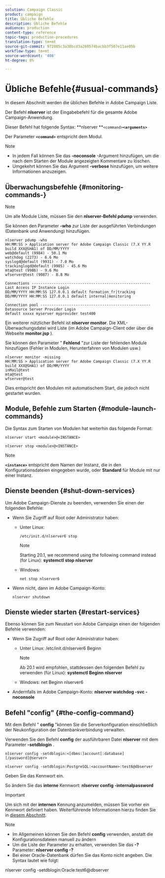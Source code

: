 ```yaml
---
solution: Campaign Classic
product: campaign
title: Übliche Befehle
description: Übliche Befehle
audience: production
content-type: reference
topic-tags: production-procedures
translation-type: tm+mt
source-git-commit: 972885c3a38bcd3a260574bacbb3f507e11ae05b
workflow-type: tm+mt
source-wordcount: '408'
ht-degree: 8%

---
```



# Übliche Befehle{#usual-commands}

In diesem Abschnitt werden die üblichen Befehle in Adobe Campaign Liste.

Der Befehl **nlserver** ist der Eingabebefehl für die gesamte Adobe Campaign-Anwendung.

Dieser Befehl hat folgende Syntax: **nlserver **`<command>`****`<arguments>`****

Der Parameter **`<command>`** entspricht dem Modul.

>[!NOTE]
>
>* In jedem Fall können Sie das **-noconsole** -Argument hinzufügen, um die nach dem Starten der Module angezeigten Kommentare zu löschen.
>* Umgekehrt können Sie das Argument **-verbose** hinzufügen, um weitere Informationen anzuzeigen.

>



## Überwachungsbefehle {#monitoring-commands-}

>[!NOTE]
>
>Um alle Module Liste, müssen Sie den **nlserver-Befehl pdump** verwenden.

Sie können den Parameter **-who** zur Liste der ausgeführten Verbindungen (Datenbank und Anwendung) hinzufügen.

```
nlserver pdump -who
HH:MM:SS > Application server for Adobe Campaign Classic (7.X YY.R build XXX@SHA1) of DD/MM/YYYY
web@default (9984) - 50.1 Mo
watchdog (2273) - 6.6 Mo
syslogd@default (9931) - 7.0 Mo
trackinglogd@default (9985) - 45.6 Mo
mta@test (9986) - 9.6 Mo
wfserver@test (9987) - 8.8 Mo

Connections ------------------------------------------------------
Last Access IP Instance Login 
DD/MM/YYYY HH:MM:SS 127.0.0.1 default formation_fr|tracking
DD/MM/YYYY HH:MM:SS 127.0.0.1 default internal|monitoring

Connection pool --------------------------------------------------
Datasource Server Provider Login 
default xxxxx myserver myprovider test400
```

Ein weiterer nützlicher Befehl ist **nlserver monitor**. Die XML-Überwachungsdatei wird Liste (im Adobe Campaign-Client oder über die Webseite **monitor.jsp** ).

Sie können den Parameter &quot; **Fehlend** &quot;zur Liste der fehlenden Module hinzufügen (Fehler in Modulen, Herunterfahren von Modulen usw.)

```
nlserver monitor -missing
HH:MM:SS > Application server for Adobe Campaign Classic (7.X YY.R build XXX@SHA1) of DD/MM/YYYY
inMail@test
mta@test
wfserver@test
```

Dies entspricht den Modulen mit automatischem Start, die jedoch nicht gestartet wurden.

## Module, Befehle zum Starten {#module-launch-commands}

Die Syntax zum Starten von Modulen hat weiterhin das folgende Format:

```
nlserver start <module>@<INSTANCE>
```

```
nlserver stop <module>@<INSTANCE>
```

>[!NOTE]
>
>**`<instance>`** entspricht dem Namen der Instanz, die in den Konfigurationsdateien eingegeben wurde, oder **Standard** für Module mit nur einer Instanz.

## Dienste beenden {#shut-down-services}

Um Adobe Campaign-Dienste zu beenden, verwenden Sie einen der folgenden Befehle:

* Wenn Sie Zugriff auf Root oder Administrator haben:

   * Unter Linux:

      ```
      /etc/init.d/nlserver6 stop
      ```

      >[!NOTE]
      >
      >Starting 20.1, we recommend using the following command instead (for Linux): **systemctl stop nlserver**

   * Windows:

      ```
      net stop nlserver6
      ```

* Wenn nicht, dann im Adobe Campaign-Konto:

   ```
   nlserver shutdown 
   ```

## Dienste wieder starten {#restart-services}

Ebenso können Sie zum Neustart von Adobe Campaign einen der folgenden Befehle verwenden:

* Wenn Sie Zugriff auf Root oder Administrator haben:

   * Unter Linux: /etc/init.d/nlserver6 Beginn

      >[!NOTE]
      >
      >Ab 20.1 wird empfohlen, stattdessen den folgenden Befehl zu verwenden (für Linux): **systemctl Beginn nlserver**

   * Windows: net Beginn nlserver6

* Andernfalls im Adobe Campaign-Konto: **nlserver watchdog -svc -noconsole**

## Befehl &quot;config&quot; {#the-config-command}

Mit dem Befehl &quot; **config** &quot;können Sie die Serverkonfiguration einschließlich der Neukonfiguration der Datenbankverbindung verwalten.

Verwenden Sie den Befehl **config** der ausführbaren Datei **nlserver** mit dem Parameter **-setdblogin** .

```
nlserver config -setdblogin:<[dbms:]account[:database][/password]@server>
```

```
nlserver config -setdblogin:PostgreSQL:<accountName>:test6@dbserver
```

Geben Sie das Kennwort ein.

So ändern Sie das **interne** Kennwort: **nlserver config -internalpassword**

>[!IMPORTANT]
>
>Um sich mit der **internen** Kennung anzumelden, müssen Sie vorher ein Kennwort definiert haben. Weiterführende Informationen hierzu finden Sie in [diesem Abschnitt](../../installation/using/campaign-server-configuration.md#internal-identifier).

>[!NOTE]
>
>* Im Allgemeinen können Sie den Befehl **config** verwenden, anstatt die Konfigurationsdateien manuell zu ändern
>* Um die Liste der Parameter zu erhalten, verwenden Sie das **-?** Parameter: **nlserver config -?**
>* Bei einer Oracle-Datenbank dürfen Sie das Konto nicht angeben. Die Syntax lautet wie folgt:

>
>  
nlserver config -setdblogin:Oracle:test6@dbserver


